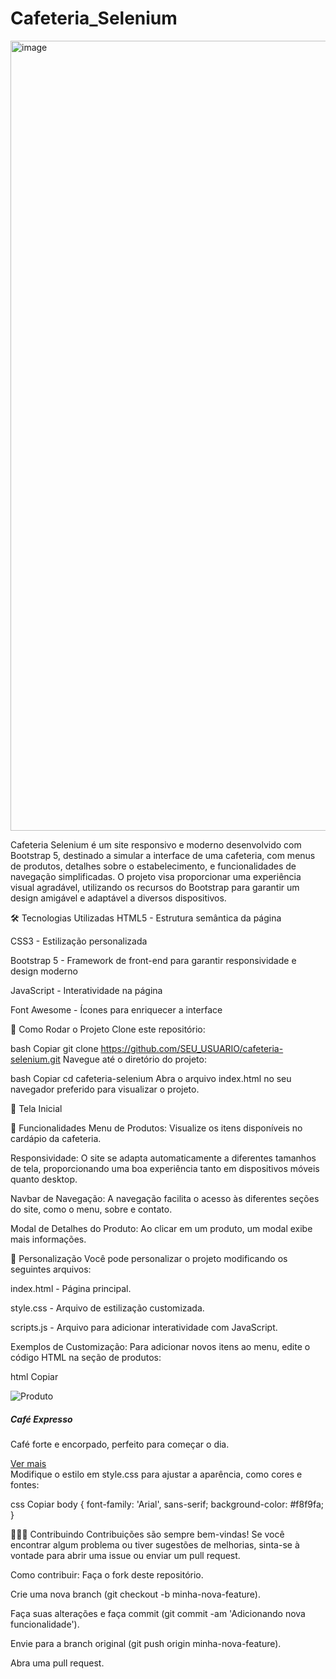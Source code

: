 # Cafeteria_Selenium

<img width="1264" alt="image" src="https://github.com/user-attachments/assets/2252a560-3236-488e-9efe-ea79c82ba647" />


Cafeteria Selenium é um site responsivo e moderno desenvolvido com Bootstrap 5, destinado a simular a interface de uma cafeteria, com menus de produtos, detalhes sobre o estabelecimento, e funcionalidades de navegação simplificadas. O projeto visa proporcionar uma experiência visual agradável, utilizando os recursos do Bootstrap para garantir um design amigável e adaptável a diversos dispositivos.

🛠 Tecnologias Utilizadas
HTML5 - Estrutura semântica da página

CSS3 - Estilização personalizada

Bootstrap 5 - Framework de front-end para garantir responsividade e design moderno

JavaScript - Interatividade na página

Font Awesome - Ícones para enriquecer a interface

🚀 Como Rodar o Projeto
Clone este repositório:

bash
Copiar
git clone https://github.com/SEU_USUARIO/cafeteria-selenium.git
Navegue até o diretório do projeto:

bash
Copiar
cd cafeteria-selenium
Abra o arquivo index.html no seu navegador preferido para visualizar o projeto.

📸 Tela Inicial

📑 Funcionalidades
Menu de Produtos: Visualize os itens disponíveis no cardápio da cafeteria.

Responsividade: O site se adapta automaticamente a diferentes tamanhos de tela, proporcionando uma boa experiência tanto em dispositivos móveis quanto desktop.

Navbar de Navegação: A navegação facilita o acesso às diferentes seções do site, como o menu, sobre e contato.

Modal de Detalhes do Produto: Ao clicar em um produto, um modal exibe mais informações.

🔧 Personalização
Você pode personalizar o projeto modificando os seguintes arquivos:

index.html - Página principal.

style.css - Arquivo de estilização customizada.

scripts.js - Arquivo para adicionar interatividade com JavaScript.

Exemplos de Customização:
Para adicionar novos itens ao menu, edite o código HTML na seção de produtos:

html
Copiar
<div class="col-md-4">
   <div class="card">
      <img src="imagem-produto.jpg" class="card-img-top" alt="Produto">
      <div class="card-body">
         <h5 class="card-title">Café Expresso</h5>
         <p class="card-text">Café forte e encorpado, perfeito para começar o dia.</p>
         <a href="#" class="btn btn-primary">Ver mais</a>
      </div>
   </div>
</div>
Modifique o estilo em style.css para ajustar a aparência, como cores e fontes:

css
Copiar
body {
   font-family: 'Arial', sans-serif;
   background-color: #f8f9fa;
}


🧑‍🤝‍🧑 Contribuindo
Contribuições são sempre bem-vindas! Se você encontrar algum problema ou tiver sugestões de melhorias, sinta-se à vontade para abrir uma issue ou enviar um pull request.

Como contribuir:
Faça o fork deste repositório.

Crie uma nova branch (git checkout -b minha-nova-feature).

Faça suas alterações e faça commit (git commit -am 'Adicionando nova funcionalidade').

Envie para a branch original (git push origin minha-nova-feature).

Abra uma pull request.





